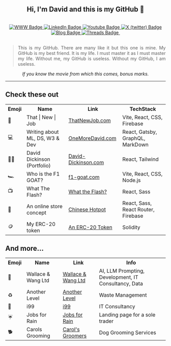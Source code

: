 <div id="main" align="center">
<h2>Hi, I'm David and this is my GitHub 👋 </h2>
  <br>
<div id="badges" align="center">
  <a href="https://www.david-dickinson.com">
    <img src="https://img.shields.io/static/v1?label=&message=Website&color=purple" alt="WWW Badge"/>
  </a>
  <a href="https://www.linkedin.com/in/david-dickinson-b3704731">
    <img src="https://img.shields.io/static/v1?label=&message=LinkedIn&color=blue" alt="LinkedIn Badge"/>
  </a>
  <a href="https://www.youtube.com/channel/UCGbZVBvbH-UZd7rJ3KckZzA">
    <img src="https://img.shields.io/static/v1?label=&message=YouTube&color=red" alt="Youtube Badge"/>
  </a>
  <a href="https://twitter.com/oneMore_David">
    <img src="https://img.shields.io/static/v1?label=&message=X (twitter)&color=black" alt="X (twitter) Badge"/>
  </a>
  <a href="https://www.oneMoreDavid.com">
    <img src="https://img.shields.io/static/v1?label=&message=Blog&color=green" alt="Blog Badge"/>
  </a>
  <a href="https://www.threads.net/@onemoredavid">
    <img src="https://img.shields.io/static/v1?label=&message=Threads&color=pink" alt="Threads Badge"/>
  </a>
  <img src="https://komarev.com/ghpvc/?username=rnddave&style=flat-square&color=orange" alt=""/>

<br>
<br>

<blockquote align="justify">This is my GitHub. 
There are many like it but this one is mine. 
My GitHub is my best friend. 
It is my life. 
I must master it as I must master my life.
Without me, my GitHub is useless.
Without my GitHub, I am useless.</blockquote>

<em> If you know the movie from which this comes, bonus marks.</em>

<div align="center">
</div>
<hr>
</div>
</div>

## Check these out
<div align="center">
<table>
  <tr>
    <th>Emoji</th>
    <th>Name</th>
    <th>Link</th>
    <th>TechStack</th>
  </tr>

  <tr>
    <td>🌟</td>
    <td>That | New | Job</td>
    <td><a href="https://thatnewjob.com">ThatNewJob.com</a></td>
    <td>Vite, React, CSS, Firebase</td>
    
  </tr>
  <tr>
    <td>💻</td>
    <td>Writing about ML, DS, W3 & Dev</td>
    <td><a href="https://onemoredavid.com">OneMoreDavid.com</a></td>
    <td>React, Gatsby, GraphQL, MarkDown</td>
    
  </tr>
  <tr>
    <td>👨‍💻</td>
    <td>David Dickinson (Portfolio)</td>
    <td><a href="https://david-dickinson.com">David-Dickinson.com</a></td>
    <td>React, Tailwind</td>
  </tr>
  <tr>
    <td>🏎️</td>
    <td>Who is the F1 GOAT?</td>
    <td><a href="https://f1-goat.com">f1-goat.com</a></td>
    <td>Vite, React, CSS, Node.js</td>
  </tr>
  <tr>
    <td>📺</td>
    <td>What The Flash?</td>
    <td><a href="https://whattheflash.com">What the Flash?</a></td>
    <td>React, Sass</td>
  </tr>
  <tr>
    <td>🥘</td>
    <td>An online store concept</td>
    <td><a href="https://chinese-hotpot.co.uk">Chinese Hotpot</a></td>
    <td>React, Sass, React Router, Firebase</td>
  </tr>
  <tr>
    <td>🪙</td>
    <td>My ERC-20 token</td>
    <td><a href="https://github.com/rnddave/blockchain-101/blob/main/erc20-wallace-token.sol">An ERC-20 Token</a></td>
    <td>Solidity</td>
  </tr>
</table>
</div>

## And more...
<div align="center">
<table>
  <tr>
    <th>Emoji</th>
    <th>Name</th>
    <th>Link</th>
    <th>Info</th>
  </tr>
      <tr>
    <td>🚀</td>
    <td>Wallace & Wang Ltd</td>
    <td><a href="https://wallaceandwang.com">Wallace & Wang Ltd</a></td>
    <td>AI, LLM Prompting, Development, IT Consultancy, Data</td>
  </tr>
        <tr>
    <td>♻️</td>
    <td>Another Level</td>
    <td><a href="https://another-level.company">Another Level</a></td>
    <td>Waste Management</td>
  </tr>
          <tr>
    <td>🛜</td>
    <td>i99</td>
    <td><a href="https://melodious-speculoos-33028d.netlify.app">i99</a></td>
    <td>IT Consultancy</td>
  </tr>
        <tr>
    <td>☔</td>
    <td>Jobs for Rain</td>
    <td><a href="https://jobs-for-rain.netlify.app">Jobs for Rain</a></td>
    <td>Landing page for a sole trader</td>
  </tr>
        <tr>
    <td>🐕</td>
    <td>Carols Grooming</td>
    <td><a href="https://gleaming-centaur-9d0521.netlify.app">Carol's Groomers</a></td>
    <td>Dog Grooming Services</td>
  </tr>
</table>
</div>

